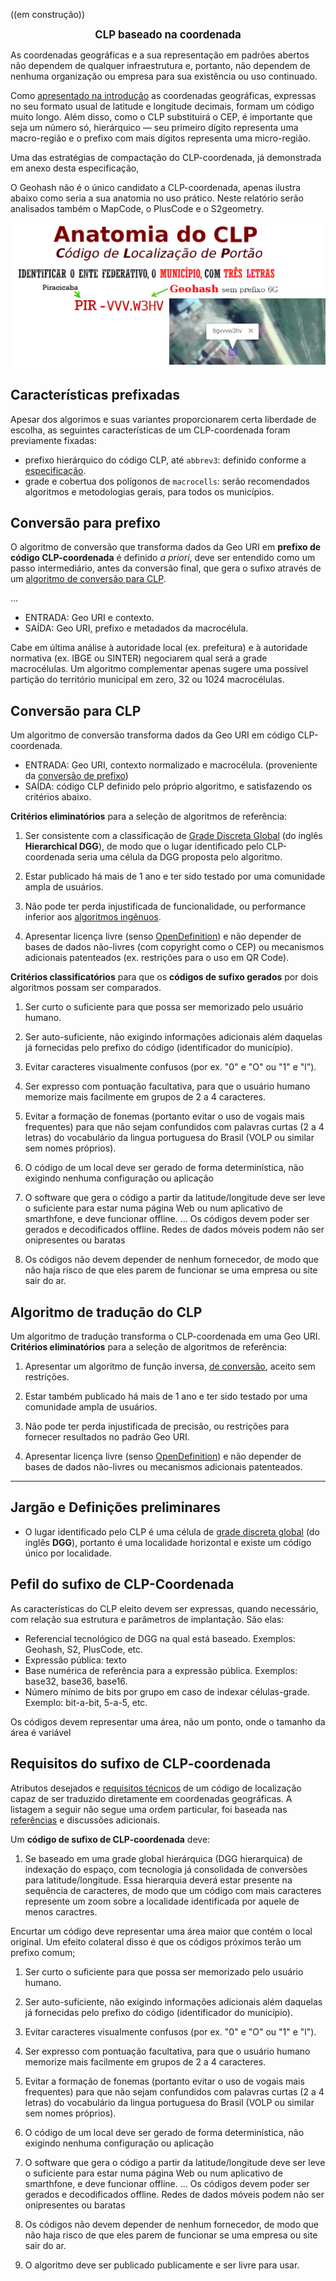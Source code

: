 ((em construção))

**<center><big>CLP baseado na coordenada</big></center>**

As coordenadas geográficas e a sua representação em padrões abertos não dependem de qualquer infraestrutura e, portanto, não dependem de nenhuma organização ou empresa para sua existência ou uso continuado.

Como [apresentado na introdução](index.md) as coordenadas geográficas, expressas no seu formato usual de latitude e longitude decimais, formam um código muito longo. Além disso, como o CLP substituirá o CEP, é importante que seja um número só, hierárquico &mdash; seu primeiro dígito representa uma macro-região e o prefixo com mais dígitos representa uma micro-região.

Uma das estratégias de compactação do CLP-coordenada, já demonstrada em anexo desta especificação,

O Geohash não é o único candidato a CLP-coordenada, apenas ilustra abaixo como seria a sua anatomia no uso prático. Neste relatório serão analisados também o MapCode, o PlusCode e o S2geometry.

![](assets/CLP-anatomia-coord.png)

## Características prefixadas

Apesar dos algorimos e suas variantes proporcionarem certa liberdade de escolha, as seguintes características de um  CLP-coordenada foram previamente fixadas:

* prefixo hierárquico do código CLP, até `abbrev3`: definido conforme a [especificação](spec01-hub.md/#prefixo).
* grade e cobertua dos polígonos de `macrocells`: serão recomendados algoritmos e metodologias gerais, para todos os municípios.

## Conversão para prefixo

O algoritmo de conversão que transforma dados da Geo URI em **prefixo de código CLP-coordenada** é definido *a priori*, deve ser entendido como um passo intermediário, antes da conversão final, que gera o sufixo através de um [algoritmo de conversão para CLP](#algoritmo-de-conversao-para-clp).

...

* ENTRADA: Geo URI e contexto.
* SAÍDA: Geo URI, prefixo e metadados da macrocélula.

Cabe em última análise à autoridade local (ex. prefeitura) e à autoridade normativa (ex. IBGE ou SINTER) negociarem qual será a grade macrocélulas. Um algoritmo complementar apenas sugere uma possível partição do território municipal em zero, 32 ou 1024 macrocélulas.

## Conversão para CLP

Um algoritmo de conversão transforma dados da Geo URI em código CLP-coordenada.

* ENTRADA: Geo URI, contexto normalizado e macrocélula. (proveniente da [conversão de prefixo](#))
* SAÍDA: código CLP definido pelo próprio algoritmo, e satisfazendo os critérios abaixo.

**Critérios eliminatórios** para a seleção de algoritmos de referência:

1. Ser consistente com a classificação de [Grade Discreta Global](https://en.wikipedia.org/wiki/Discrete_Global_Grid#Hierarchical_grids) (do inglês **Hierarchical DGG**), de modo que o lugar  identificado pelo CLP-coordenada seria uma célula da DGG proposta pelo algoritmo.

2. Estar publicado há mais de 1 ano e ter sido testado por uma comunidade ampla de usuários.

3. Não pode ter perda injustificada de funcionalidade, ou performance inferior aos [algoritmos ingênuos](spec04ap05-ingenuos.md).

4. Apresentar licença livre (senso [OpenDefinition](https://opendefinition.org/od/2.0/pt-br/)) e não depender de bases de dados não-livres (com copyright como o CEP) ou mecanismos adicionais patenteados (ex. restrições para o uso em QR Code).

**Critérios classificatórios** para que os **códigos de sufixo gerados** por dois algoritmos possam ser comparados.

1. Ser curto o suficiente para que possa ser memorizado pelo usuário humano.

2. Ser auto-suficiente, não exigindo informações adicionais além daquelas já fornecidas pelo prefixo do código (identificador do município).

3. Evitar caracteres visualmente confusos (por ex. "0" e "O" ou "1" e "l").

4. Ser expresso com pontuação facultativa, para que o usuário humano memorize mais facilmente em grupos de 2 a 4 caracteres.

4. Evitar a formação de fonemas (portanto evitar o uso de vogais mais frequentes) para que não sejam confundidos com palavras curtas (2 a 4 letras) do vocabulário da lingua portuguesa do Brasil (VOLP ou similar sem nomes próprios).

5. O código de um local deve ser gerado de forma determinística, não exigindo nenhuma configuração ou aplicação

6. O software que gera o código a partir da latitude/longitude deve ser leve o suficiente para estar numa página Web ou num aplicativo de smarthfone, e deve funcionar offline.  ... Os códigos devem poder ser gerados e decodificados offline. Redes de dados móveis podem não ser onipresentes ou baratas

7. Os códigos não devem depender de nenhum fornecedor, de modo que não haja risco de que eles parem de funcionar se uma empresa ou site sair do ar.


## Algoritmo de tradução do CLP

Um algoritmo de tradução transforma o CLP-coordenada em uma Geo URI. **Critérios eliminatórios** para a seleção de algoritmos de referência:

1. Apresentar um algoritmo de função inversa, [de conversão](#algoritmo-de-conversao-para-clp), aceito sem restrições.

2. Estar também publicado há mais de 1 ano e ter sido testado por uma comunidade ampla de usuários.

3. Não pode ter perda injustificada de precisão, ou restrições para fornecer resultados no padrão Geo URI.

4. Apresentar licença livre (senso [OpenDefinition](https://opendefinition.org/od/2.0/pt-br/)) e não depender de bases de dados não-livres ou mecanismos adicionais patenteados.

-----

## Jargão e Definições preliminares


* O lugar identificado pelo CLP é uma célula de [grade discreta global](https://en.wikipedia.org/wiki/Discrete_Global_Grid) (do inglês **DGG**), portanto é uma localidade horizontal e existe um código único por localidade.

## Pefil do sufixo de CLP-Coordenada

As características do CLP eleito devem ser expressas, quando necessário, com relação sua estrutura e parâmetros de implantação. São elas:

* Referencial tecnológico de DGG na qual está baseado. Exemplos: Geohash, S2, PlusCode, etc.
* Expressão pública: texto   
* Base numérica de referência para a expressão pública. Exemplos: base32, base36, base16.
* Número mínimo de bits por grupo em caso de indexar células-grade. Exemplo: bit-a-bit, 5-a-5, etc.

Os códigos devem representar uma área, não um ponto, onde o tamanho da área é variável


## Requisitos do sufixo de CLP-coordenada

Atributos desejados e [requisitos técnicos](https://en.wikipedia.org/wiki/Requirements_analysis) de um código de localização  capaz de ser traduzido diretamente em coordenadas geográficas. A listagem a seguir não segue uma ordem particular, foi baseada nas [referências](spec05-referencias.md) e discussões adicionais.

Um **código de sufixo de CLP-coordenada** deve:

1. Se baseado em uma grade global hierárquica (DGG hierarquica) de indexação do espaço, com tecnologia já consolidada de conversões para latitude/longitude. Essa hierarquia deverá estar presente na sequência de caracteres, de modo que um código com mais caracteres represente um zoom sobre a localidade identificada por aquele de menos caractres.

Encurtar um código deve representar uma área maior que contém o local original. Um efeito colateral disso é que os códigos próximos terão um prefixo comum;

1. Ser curto o suficiente para que possa ser memorizado pelo usuário humano.

2. Ser auto-suficiente, não exigindo informações adicionais além daquelas já fornecidas pelo prefixo do código (identificador do município).

3. Evitar caracteres visualmente confusos (por ex. "0" e "O" ou "1" e "l").

4. Ser expresso com pontuação facultativa, para que o usuário humano memorize mais facilmente em grupos de 2 a 4 caracteres.

4. Evitar a formação de fonemas (portanto evitar o uso de vogais mais frequentes) para que não sejam confundidos com palavras curtas (2 a 4 letras) do vocabulário da lingua portuguesa do Brasil (VOLP ou similar sem nomes próprios).

5. O código de um local deve ser gerado de forma determinística, não exigindo nenhuma configuração ou aplicação

6. O software que gera o código a partir da latitude/longitude deve ser leve o suficiente para estar numa página Web ou num aplicativo de smarthfone, e deve funcionar offline.  ... Os códigos devem poder ser gerados e decodificados offline. Redes de dados móveis podem não ser onipresentes ou baratas

7. Os códigos não devem depender de nenhum fornecedor, de modo que não haja risco de que eles parem de funcionar se uma empresa ou site sair do ar.

8. O algoritmo deve ser publicado publicamente e ser livre para usar.
